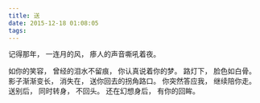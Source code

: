 ```yaml
---
title: 送
date: 2015-12-18 01:08:05
tags:
---
```

记得那年，
一连月的风，
瘆人的声音嘶吼着夜。
<!--more-->
如你的笑容，
曾经的泪水不留痕，
你认真说着你的梦。
路灯下，
脸色如白骨。
影子渐渐变长，
消失在，
送你回去的拐角路口。
你突然答应我，
继续陪你走。
送别后，
同时转身，
不回头。
还在幻想身后，
有你的回眸。